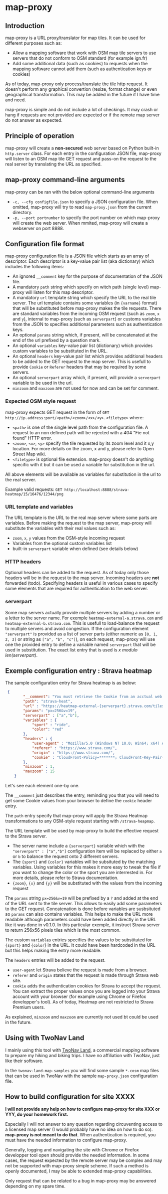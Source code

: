 # map-proxy

## Introduction

map-proxy is a URL proxy/translator for map tiles. It can be used for different purposes such as:
- Allow a mapping software that work with OSM map tile servers to use servers that do not conform to OSM standard (for example ign.fr)
- Add some additional data (such as cookies) to requests when the mapping software cannot add them (such as authentication keys or cookies)

As of today, map-proxy only process/translate the tile http request. It doesn't perform any graphical convertion (resize, format change) or even geographical transformation. This may be added in the future if I have time and need.

map-proxy is simple and do not include a lot of checkings. It may crash or hang if requests are not provided are expected or if the remote map server do not answer as expected.

## Principle of operation

map-proxy will create a **non-secured** web server based on Python built-in `http.server` class. For each entry in the configuration JSON file, map-proxy will listen to an OSM map tile GET request and pass-on the request to the real server by translating the URL as specified.

## map-proxy command-line arguments

map-proxy can be ran with the below optional command-line arguments
- `-c, --cfg configfile.json` to specify a JSON configuration file. When omitted, map-proxy will try to read `map-proxy.json` from the current directory.
- `-p, --port portnumber` to specify the port number on which map-proxy will create the web server. When mmited, map-proxy will create a webserver on port 8888.

## Configuration file format

map-proxy configuration file is a JSON file which starts as an array of descriptor. Each descriptor is a key-value pair list (aka dictionary) which includes the following items:

- An ignored `__comment` key for the purpose of documentation of the JSON file.
- A mandatory `path` string which specify on witch path (single level) map-proxy will listen for this map descriptor.
- A mandatory `url` template string which specify the URL to the real tile server. The url template contains some variables (in `{varname}` format) that will be substituted before map-proxy makes the tile requests. There are standard variables from the incoming OSM request (such as `zoom`, `x` and `y`), internal to map-proxy (such as `serverpart`) or customs variables from the JSON to specifies additional parameters such as authentication keys.
- An optional `params` string which, if present, will be concatenated at the end of the url prefixed by a question mark.
- An optional `variables` key-value pair list (dictionary) which provides custom variables to be substituted in the URL.
- An optional `headers` key-value pair list which provides additional headers to be added to the GET request to the map server. This is usefull to provide `Cookie` or `Referer` headers that may be required by some servers.
- An optional `serverpart` array which, if present, will provide a `serverpart` variable to be used in the url.
- `minzoom` and `maxzoom` are not used for now and can be set for comment.

### Expected OSM style request

map-proxy expects GET request in the form of `GET http://ip.address:port/<path>/<zoom>/<x>/<y>.<filetype>` where:
- `<path>` is one of the single level path from the configuration file. A request to an non defined path will be rejected with a 404 "Fie not found" HTTP error.
- `<zoom>`, `<x>`, `<y>` specify the tile requested by its zoom level and it x,y location. For more details on the zoom, x and y, please refer to Open Street Map wiki.
- `<filetype>` is optional file extension. map-proxy doesn't do anything specific with it but it can be used a variable for substitution in the url.

All above elements will be available as variables for substitution in the url to the real server.

Example valid requests: `GET http://localhost:8888/strava-heatmap/15/16476/12344/png`

### URL template and variables

The URL template is the URL to the real map server where some parts are variables. Before making the request to the map server, map-proxy will substitute the variables with their real values such as:
- `zoom`, `x`, `y` values from the OSM-style incoming request
- Variables from the optional custom variables list
- built-in `serverpart` variable when defined (see details below)

### HTTP headers

Optional headers can be added to the request. As of today only those headers will be in the request to the map server. Incoming headers are **not** forwarded (todo). Specifying headers is useful in various cases to specify some elements that are required for authentication to the web server.

### serverpart

Some map servers actually provide multiple servers by adding a number or a letter to the server name. For exemple `heatmap-external-a.strava.com` and `heatmap-external-b.strava.com`. This is usefull to load-balance the request to multiple servers and avoid congestion. If the configuration element `"serverpart"` is provided as a list of server parts (either numeric as `[0, 1, 2, 3]` or string as `["a", "b", "c"]`), on each request, map-proxy will use one the provided entry to define a variable named `serverpart` that will be used in substitution. The exact list entry that is used is _x modulo len(serverpart)_.

## Exemple configuration entry : Strava heatmap

The sample configuration entry for Strava heatmap is as below:
``` json
 {
        "__comment": "You must retrieve the Cookie from an acctual web browser session once loggued into your Strava accunt, and insert the 3 required cookies in the headers session below.",
        "path": "strava-heat",
        "url" : "https://heatmap-external-{serverpart}.strava.com/tiles-auth/{sport}/{color}/{zoom}/{x}/{y}.png",
        "params": "px=256&v=19",
        "serverpart" : ["a","b"],
        "variables" : {
            "sport" : "ride",
            "color": "red"
        },
        "headers" : {
            "user-agent" : "Mozilla/5.0 (Windows NT 10.0; Win64; x64) AppleWebKit/537.36 (KHTML, like Gecko) Chrome/91.0.4472.124 Safari/537.36",
            "referer" : "https://www.strava.com/",
            "origin" : "https://www.strava.com/",
            "cookie" : "CloudFront-Policy=*******; CloudFront-Key-Pair-Id=*******; CloudFront-Signature=*******~Ivd~L~wrCqCoSCNvL7v8-DFXbj27j2p7J9qkDm7RHDDwsT05Fjsk8rUvkt2btoseDKkqXW0Nas3AwSp-aGbF7zymM67sUn3CRtcG7tszQJn2K0ONGc2OmUd4wn534rZWRLVwdre~5EG3IEK0E-iBHUNrMlIbhF~FbGoaX44SiOMeZ43r8Ef1xXDfC1kokQE1fjAS4kJDcRbBNoCTVfyZ52qkxdjIjqa8uInjjo1TmBR3RO01oET4JiesYFush3~XPL9j27kNaZl3X6cxuWjQZbKoCb6AYt~C-tg8zGO7VODn~h1y~szf1Ll2yjYB0IR3qQQ__"
        },
        "minzoom" : 1,
        "maxzoom" : 15
    }
```

Let's see each element one-by one.

The `__comment` just describes the entry, reminding you that you will need to get some Cookie values from your browser to define the `cookie` header entry.

The `path` entry specify that map-proxy will apply the Strava Heatmap transformations to any OSM-style request starting with `/strava-heapmap`.

The URL template will be used by map-proxy to build the effective request to the Strava server.
- The server name include a `{serverpart}` variable which with the `"serverpart" : ["a","b"]` configuration item will be replaced by either `a` or `b` to balance the request onto 2 different servers.
- The `{sport}` and `{color}` variables will be subsituted by the matching variables. Using variables for this makes it more easy to tweak the file if you want to change the color or the sport you are interrested in. For more details, please refer to Strava documentation.
- `{zoom}`, `{x}` and `{y}` will be substituted with the values from the incoming request

The `params` string `px=256&v=19` will be prefixed by a `?` and added at the end of the URL sent to the tile server. This allows to easily add some parameters to the GET request. Concatenation is done before variables are susbsituted so `params` can also contains variables. This helps to make the URL more readable although parameters could have been added directly in the URL like it was done in v0.1.0. In this particular exemple, it instruct Strava server to return 256x56 pixels tiles which is the most common.

The custom `variables` entries specifies the values to be substituted for `{sport}` and `{color`} in the URL. It could have been hardcoded in the URL but this helps making the entry more readable.

The `headers` entries will be added to the request.
- `user-agent` let Strava believe the request is made from a browser.
- `referer` and `origin` states that the request is made through Strava web site.
- `cookie` adds the authentication cookies for Strava to accept the request. You can extract the proper values once you are logged into your Strava account with your browser (for example using Chrome or Firefox developper's tool). As of today, Heatmap are not restricted to Strava Premium users.

As explained, `minzoom` and `maxzoom` are currently not used bt could be used in the future.

## Using with TwoNav Land

I mainly using this tool with [TwoNav Land](https://www.twonav.com/en/software/land), a commercial mapping software to prepare my hiking and biking trips. I have no affiliation with TwoNav, just like their software.

In the `twonav-land-map-samples` you will find some sample `*.cosm` map files that can be used in TwoNav with the sample `map-proxy.json` configuration file.

## How to build configuration for site XXXX

**I will not provide any help on how to configure map-proxy for site XXX or YYY, do your homework first.**

Especially I will not answer to any question regarding circuventing access to a licensed map server (I would probably have no idea on how to do so). **map-proxy is not meant to do that**. When authentication is required, you must have the needed information to configure map-proxy.

Generally, logging and navigating the site with Chrome or Firefox developper tool open should provide the needed information. In some cases, the request expected by the remote server may be complex and may not be supported with map-proxy simple scheme. If such a method is openly documented, I may be able to extended map-proxy capabilities.

Only request that can be related to a bug in map-proxy may be answered depending on my spare time.
